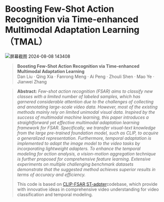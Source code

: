 # Boosting Few-Shot Action Recognition via Time-enhanced Multimodal Adaptation Learning（TMAL）


![屏幕截图 2024-08-08 143408](https://github.com/user-attachments/assets/a1719c3a-66da-4666-9a72-e540e3a11324)
> **Boosting Few-Shot Action Recognition via Time-enhanced Multimodal Adaptation Learning**<br>
> Dan Liu · Qing Xia · Fanrong Meng · Ai Peng · Zhouli Shen · Mao Ye · Jianwei Zhang
>
>
<!-- > [Paper](https://arxiv.org/pdf/2303.02982.pdf) -->
>
>
> **Abstract:** *Few-shot action recognition (FSAR) aims to classify new classes with a limited number of labeled samples, which has garnered considerable attention due to the challenges of collecting and annotating large-scale video data. However, most of the existing methods mainly rely on limited unimodal visual data. Inspired by the success of multimodal machine learning, this paper introduces a straightforward yet effective multimodal adaptation learning framework for FSAR. Specifically, we transfer visual-text knowledge from the large pre-trained foundation model, such as CLIP, to acquire a generalized representation. Furthermore, temporal adaptation is implemented to adapt the image model to the video tasks by incorporating lightweight adapters. To enhance the temporal modeling for action analysis, a vision-motion aggregation technique is further proposed for comprehensive feature learning. Extensive experiments on multiple challenging benchmark datasets demonstrate that the suggested method achieves superior results in terms of accuracy and efficiency.*
>
>This code is based on [CLIP-FSAR]([https://github.com/alibaba-mmai-research/CLIP-FSAR]),[ST-adpter]([https://github.com/linziyi96/st-adapter])codebase, which  provide with innovative ideas in comprehensive video understanding for video classification and temporal modeling. 
